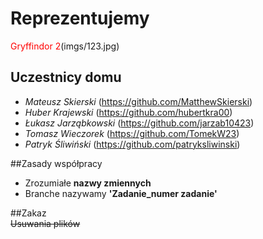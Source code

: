 # **Reprezentujemy** 
<span style="color:red">Gryffindor 2</span>(imgs/123.jpg)
## Uczestnicy domu 
- *Mateusz Skierski* (https://github.com/MatthewSkierski)
- *Huber Krajewski* (https://github.com/hubertkra00)
- *Łukasz Jarząbkowski* (https://github.com/jarzab10423)
- *Tomasz Wieczorek* (https://github.com/TomekW23)
- *Patryk Śliwiński* (https://github.com/patryksliwinski)

##Zasady współpracy
- Zrozumiałe **nazwy zmiennych**
- Branche nazywamy **'Zadanie_numer zadanie'**

##Zakaz  
~~Usuwania plików~~